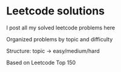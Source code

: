 # Leetcode solutions

I post all my solved leetcode problems here

Organized problems by topic and difficulty 

Structure: topic → easy/medium/hard  

Based on Leetcode Top 150
